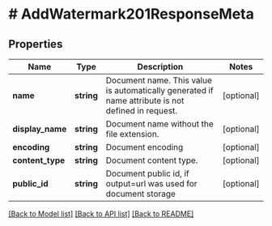 # # AddWatermark201ResponseMeta

## Properties

Name | Type | Description | Notes
------------ | ------------- | ------------- | -------------
**name** | **string** | Document name. This value is automatically generated if name attribute is not defined in request. | [optional]
**display_name** | **string** | Document name without the file extension. | [optional]
**encoding** | **string** | Document encoding | [optional]
**content_type** | **string** | Document content type. | [optional]
**public_id** | **string** | Document public id, if output&#x3D;url was used for document storage | [optional]

[[Back to Model list]](../../README.md#models) [[Back to API list]](../../README.md#endpoints) [[Back to README]](../../README.md)
